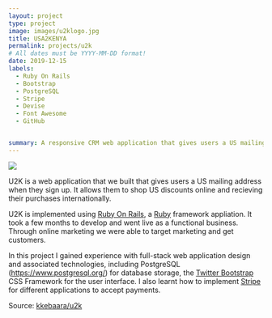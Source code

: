 ```yaml
---
layout: project
type: project
image: images/u2klogo.jpg
title: USA2KENYA
permalink: projects/u2k
# All dates must be YYYY-MM-DD format!
date: 2019-12-15
labels:
  - Ruby On Rails
  - Bootstrap
  - PostgreSQL
  - Stripe
  - Devise
  - Font Awesome
  - GitHub


summary: A responsive CRM web application that gives users a US mailing address to shop US discounts online and recieving their purchases internationally.
---
```


<img class="ui medium right floated rounded image" src="../images/u2kmainpage.png">

U2K is a web application that we built that gives users a US mailing address when they sign up. It allows them to shop US discounts online and recieving their purchases internationally.

U2K is implemented using [Ruby On Rails](https://rubyonrails.org/), a [Ruby](https://www.ruby-lang.org/en/) framework appliation. It took a few months to develop and went live as a functional business. Through online marketing we were able to target marketing and get customers. 


In this project I gained experience with full-stack web application design and associated technologies, including PostgreSQL (https://www.postgresql.org/) for database storage, the [Twitter Bootstrap](http://getbootstrap.com/) CSS Framework for the user interface. I also learnt how to implement [Stripe](https://stripe.com/) for different applications to accept payments.
 
Source: <a href="https://github.com/kkebaara/u2k"><i class="large github icon"></i>kkebaara/u2k</a>


